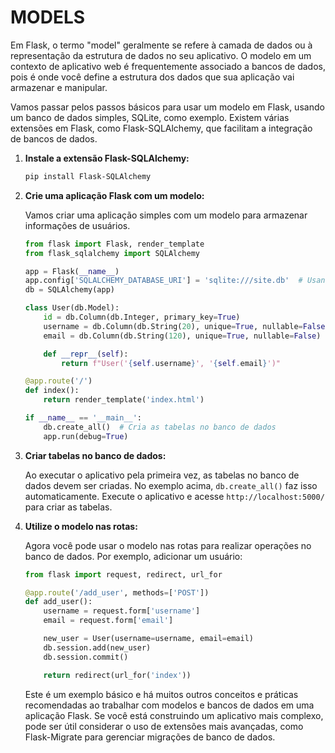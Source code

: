 # MODELS 
Em Flask, o termo "model" geralmente se refere à camada de dados ou à representação da estrutura de dados no seu aplicativo. O modelo em um contexto de aplicativo web é frequentemente associado a bancos de dados, pois é onde você define a estrutura dos dados que sua aplicação vai armazenar e manipular.

Vamos passar pelos passos básicos para usar um modelo em Flask, usando um banco de dados simples, SQLite, como exemplo. Existem várias extensões em Flask, como Flask-SQLAlchemy, que facilitam a integração de bancos de dados.

1. **Instale a extensão Flask-SQLAlchemy:**

   ```bash
   pip install Flask-SQLAlchemy
   ```

2. **Crie uma aplicação Flask com um modelo:**

   Vamos criar uma aplicação simples com um modelo para armazenar informações de usuários.

   ```python
   from flask import Flask, render_template
   from flask_sqlalchemy import SQLAlchemy

   app = Flask(__name__)
   app.config['SQLALCHEMY_DATABASE_URI'] = 'sqlite:///site.db'  # Usando SQLite, o arquivo será criado na mesma pasta do script
   db = SQLAlchemy(app)

   class User(db.Model):
       id = db.Column(db.Integer, primary_key=True)
       username = db.Column(db.String(20), unique=True, nullable=False)
       email = db.Column(db.String(120), unique=True, nullable=False)

       def __repr__(self):
           return f"User('{self.username}', '{self.email}')"

   @app.route('/')
   def index():
       return render_template('index.html')

   if __name__ == '__main__':
       db.create_all()  # Cria as tabelas no banco de dados
       app.run(debug=True)
   ```

3. **Criar tabelas no banco de dados:**

   Ao executar o aplicativo pela primeira vez, as tabelas no banco de dados devem ser criadas. No exemplo acima, `db.create_all()` faz isso automaticamente. Execute o aplicativo e acesse `http://localhost:5000/` para criar as tabelas.

4. **Utilize o modelo nas rotas:**

   Agora você pode usar o modelo nas rotas para realizar operações no banco de dados. Por exemplo, adicionar um usuário:

   ```python
   from flask import request, redirect, url_for

   @app.route('/add_user', methods=['POST'])
   def add_user():
       username = request.form['username']
       email = request.form['email']

       new_user = User(username=username, email=email)
       db.session.add(new_user)
       db.session.commit()

       return redirect(url_for('index'))
   ```

   Este é um exemplo básico e há muitos outros conceitos e práticas recomendadas ao trabalhar com modelos e bancos de dados em uma aplicação Flask. Se você está construindo um aplicativo mais complexo, pode ser útil considerar o uso de extensões mais avançadas, como Flask-Migrate para gerenciar migrações de banco de dados.